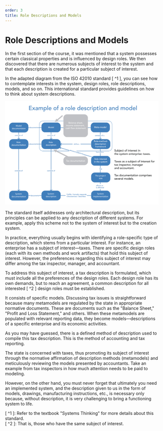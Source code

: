 ```yaml
---
order: 3
title: Role Descriptions and Models
---
```


# Role Descriptions and Models

In the first section of the course, it was mentioned that a system possesses certain classical properties and is influenced by design roles. We then discovered that there are numerous subjects of interest to the system and that each description is created for a particular subject of interest.

In the adapted diagram from the ISO 42010 standard [ ^1 ], you can see how to contemplate interests in the system, design roles, role descriptions, models, and so on. This international standard provides guidelines on how to think about system descriptions.

![](./role-descriptions-and-models-16.png)

The standard itself addresses only architectural description, but its principles can be applied to any description of different systems. For example, apply this scheme not to the system of interest but to the creation system.

In practice, everything usually begins with identifying a role-specific type of description, which stems from a particular interest. For instance, an enterprise has a subject of interest—taxes. There are specific design roles (each with its own methods and work artifacts) that hold this subject of interest. However, the preferences regarding this subject of interest may differ among the tax inspector, manager, and accountant.

To address this subject of interest, a tax description is formulated, which must include all the preferences of the design roles. Each design role has its own demands, but to reach an agreement, a common description for all interested [ ^2 ] design roles must be established.

It consists of specific models. Discussing tax issues is straightforward because many metamodels are regulated by the state in appropriate normative documents. These are documents such as the "Balance Sheet," "Profit and Loss Statement," and others. When these metamodels are populated with relevant reporting data, they become models—descriptions of a specific enterprise and its economic activities.

As you may have guessed, there is a defined method of description used to compile this tax description. This is the method of accounting and tax reporting.

The state is concerned with taxes, thus promoting its subject of interest through the normative affirmation of description methods (metamodels) and meticulously reviewing the models presented by accountants. Take an example from tax inspectors in how much attention needs to be paid to modeling.

However, on the other hand, you must never forget that ultimately you need an implemented system, and the description given to us in the form of models, drawings, manufacturing instructions, etc., is necessary only because, without description, it is very challenging to bring a functioning system to life.

[ ^1 ]: Refer to the textbook "Systems Thinking" for more details about this standard.  
[ ^2 ]: That is, those who have the same subject of interest.